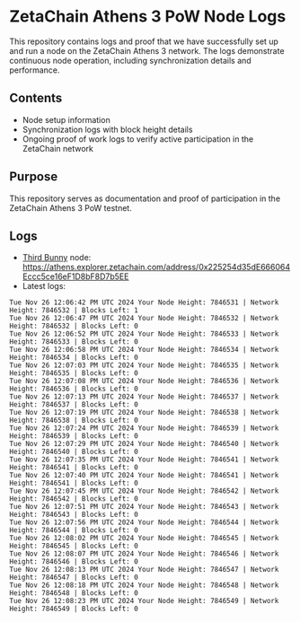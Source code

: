 # ZetaChain Athens 3 PoW Node Logs
This repository contains logs and proof that we have successfully set up and run a node on the ZetaChain Athens 3 network. The logs demonstrate continuous node operation, including synchronization details and performance.

## Contents
- Node setup information
- Synchronization logs with block height details
- Ongoing proof of work logs to verify active participation in the ZetaChain network

## Purpose
This repository serves as documentation and proof of participation in the ZetaChain Athens 3 PoW testnet.

## Logs

- [Third Bunny](https://thirdbunny.xyz/) node: https://athens.explorer.zetachain.com/address/0x225254d35dE666064Eccc5ce16eF1D8bF8D7b5EE
- Latest logs:
```
Tue Nov 26 12:06:42 PM UTC 2024 Your Node Height: 7846531 | Network Height: 7846532 | Blocks Left: 1
Tue Nov 26 12:06:47 PM UTC 2024 Your Node Height: 7846532 | Network Height: 7846532 | Blocks Left: 0
Tue Nov 26 12:06:52 PM UTC 2024 Your Node Height: 7846533 | Network Height: 7846533 | Blocks Left: 0
Tue Nov 26 12:06:58 PM UTC 2024 Your Node Height: 7846534 | Network Height: 7846534 | Blocks Left: 0
Tue Nov 26 12:07:03 PM UTC 2024 Your Node Height: 7846535 | Network Height: 7846535 | Blocks Left: 0
Tue Nov 26 12:07:08 PM UTC 2024 Your Node Height: 7846536 | Network Height: 7846536 | Blocks Left: 0
Tue Nov 26 12:07:13 PM UTC 2024 Your Node Height: 7846537 | Network Height: 7846537 | Blocks Left: 0
Tue Nov 26 12:07:19 PM UTC 2024 Your Node Height: 7846538 | Network Height: 7846538 | Blocks Left: 0
Tue Nov 26 12:07:24 PM UTC 2024 Your Node Height: 7846539 | Network Height: 7846539 | Blocks Left: 0
Tue Nov 26 12:07:29 PM UTC 2024 Your Node Height: 7846540 | Network Height: 7846540 | Blocks Left: 0
Tue Nov 26 12:07:35 PM UTC 2024 Your Node Height: 7846541 | Network Height: 7846541 | Blocks Left: 0
Tue Nov 26 12:07:40 PM UTC 2024 Your Node Height: 7846541 | Network Height: 7846541 | Blocks Left: 0
Tue Nov 26 12:07:45 PM UTC 2024 Your Node Height: 7846542 | Network Height: 7846542 | Blocks Left: 0
Tue Nov 26 12:07:51 PM UTC 2024 Your Node Height: 7846543 | Network Height: 7846543 | Blocks Left: 0
Tue Nov 26 12:07:56 PM UTC 2024 Your Node Height: 7846544 | Network Height: 7846544 | Blocks Left: 0
Tue Nov 26 12:08:02 PM UTC 2024 Your Node Height: 7846545 | Network Height: 7846545 | Blocks Left: 0
Tue Nov 26 12:08:07 PM UTC 2024 Your Node Height: 7846546 | Network Height: 7846546 | Blocks Left: 0
Tue Nov 26 12:08:13 PM UTC 2024 Your Node Height: 7846547 | Network Height: 7846547 | Blocks Left: 0
Tue Nov 26 12:08:18 PM UTC 2024 Your Node Height: 7846548 | Network Height: 7846548 | Blocks Left: 0
Tue Nov 26 12:08:23 PM UTC 2024 Your Node Height: 7846549 | Network Height: 7846549 | Blocks Left: 0
```
